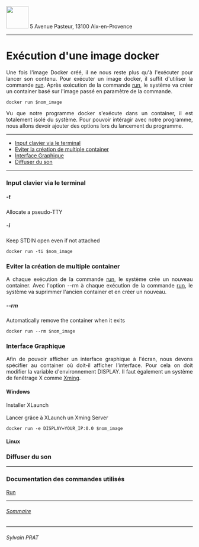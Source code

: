 <img style="height: 60px;" src="http://www.lpl-aix.fr/wp-content/uploads/2018/04/LPL_240_180.jpg" />
5 Avenue Pasteur, 13100 Aix-en-Provence

***
# Exécution d'une image docker
<p style='text-align: justify'>
Une fois l'image Docker créé, il ne nous reste plus qu'à l'exécuter pour lancer son contenu. Pour exécuter un image docker, il suffit d'utiliser la commande <a href="https://docs.docker.com/engine/reference/commandline/run/">run</a>. Après exécution de la commande <a href="https://docs.docker.com/engine/reference/commandline/run/">run</a>, le système va créer un container basé sur l'image passé en paramètre de la commande.
</p>

``` shell
docker run $nom_image
```

<p style='text-align: justify'>
Vu que notre programme docker s'exécute dans un container, il est totalement isolé du système. Pour pouvoir intéragir avec notre programme, nous allons devoir ajouter des options lors du lancement du programme.
</p>

---

- <a href='#ICT'>Input clavier via le terminal</a>
- <a href='#ECMC'>Eviter la création de multiple container</a>
- <a href='#IG'>Interface Graphique</a>
- <a href='#DS'>Diffuser du son</a>

---
<div id="ICT"></div>

###  Input clavier via le terminal

##### -t

<p style='text-align: justify'>
Allocate a pseudo-TTY
</p>

##### -i

<p style='text-align: justify'>
Keep STDIN open even if not attached
</p>

``` shell
docker run -ti $nom_image
```
 <div id="ECMC"></div>

### Eviter la création de multiple container

<p style='text-align: justify'>
A chaque exécution de la commande <a href="https://docs.docker.com/engine/reference/commandline/run/">run</a>, le système crée un nouveau container. Avec l'option --rm à chaque exécution de la commande <a href="https://docs.docker.com/engine/reference/commandline/run/">run</a>, le système va suprimmer l'ancien container et en créer un nouveau.
</p>

##### --rm

<p style='text-align: justify'>
Automatically remove the container when it exits
</p>

``` shell
docker run --rm $nom_image
```
<div id="IG"></div>

###  Interface Graphique
<p style='text-align: justify'>
Afin de pouvoir afficher un interface graphique à l'écran, nous devons spécifier au container où doit-il afficher l'interface. Pour cela on doit modifier la variable d'environnement DISPLAY. Il faut également un système de fenêtrage X comme <a href="https://fr.wikipedia.org/wiki/Xming">Xming</a>.
</p>

#### Windows

<p style='text-align: justify'>
Installer XLaunch
<br>
<br>
Lancer grâce à XLaunch un Xming Server
</p>

``` shell
docker run -e DISPLAY=YOUR_IP:0.0 $nom_image
```

#### Linux

 <div id="DS"></div>

###  Diffuser du son

---
### Documentation des commandes utilisés

<a href="https://docs.docker.com/engine/reference/commandline/run/">Run</a>

---

###### <a href="https://github.com/sylvain-prat/DocDocker/blob/master/README.md">Sommaire</a>

---
###### Sylvain PRAT
